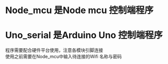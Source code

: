 # Node_mcu 是Node mcu 控制端程序  
# Uno_serial 是Arduino Uno 控制端程序  
程序需要配合硬件平台使用，注意各模块引脚连接  
使用之前需要在Node_mcu中输入待连接的Wifi 名称与密码  

